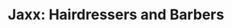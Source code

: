 ---
title: "Jaxx: Hairdressers and Barbers"
url: /edinburgh/jaxx-hairdressers-and-barbers/
shop: Friseur
---